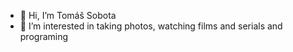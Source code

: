 - 👋 Hi, I’m Tomáš Sobota
- 👀 I’m interested in taking photos, watching films and serials and programing

<!---
sobotat/sobotat is a ✨ special ✨ repository because its `README.md` (this file) appears on your GitHub profile.
You can click the Preview link to take a look at your changes.
--->
